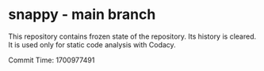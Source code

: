 # snappy - main branch

This repository contains frozen state of the repository.
Its history is cleared. It is used only for static code
analysis with Codacy.

Commit Time: 1700977491